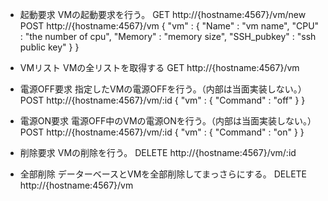 - 起動要求        VMの起動要求を行う。
  GET http://{hostname:4567}/vm/new
  POST http://{hostname:4567}/vm
  {
    "vm" : {
      "Name"       : "vm name",
      "CPU"        : "the number of cpu",
      "Memory"     : "memory size",
      "SSH_pubkey" : "ssh public key"
    }
  }

- VMリスト         VMの全リストを取得する
  GET http://{hostname:4567}/vm

- 電源OFF要求     指定したVMの電源OFFを行う。（内部は当面実装しない。）
  POST http://{hostname:4567}/vm/:id
  {
    "vm" : {
      "Command" : "off"
    }
  }


- 電源ON要求      電源OFF中のVMの電源ONを行う。（内部は当面実装しない。）
  POST http://{hostname:4567}/vm/:id
  {
    "vm" : {
      "Command" : "on"
    }
  }


- 削除要求        VMの削除を行う。
  DELETE http://{hostname:4567}/vm/:id

- 全部削除        データーベースとVMを全部削除してまっさらにする。
  DELETE http://{hostname:4567}/vm
